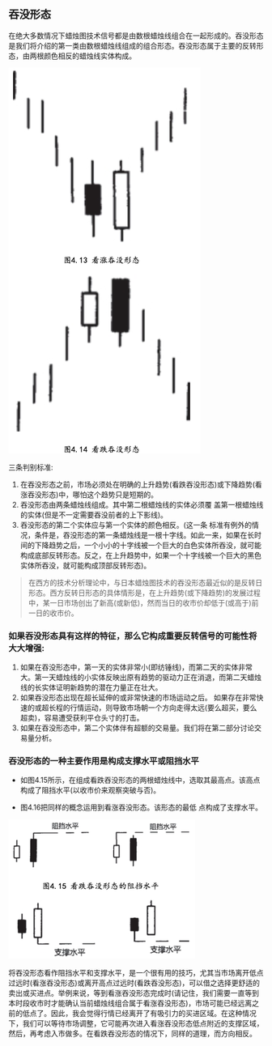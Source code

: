 ## 吞没形态
在绝大多数情况下蜡烛图技术信号都是由数根蜡烛线组合在一起形成的。吞没形态是我们将介绍的第一类由数根蜡烛线组成的组合形态。吞没形态属于主要的反转形态，由两根颜色相反的蜡烛线实体构成。

![吞没形态](img/07-吞没形态.png)

三条判别标准:
1. 在吞没形态之前，市场必须处在明确的上升趋势(看跌吞没形态)或下降趋势(看涨吞没形态)中，哪怕这个趋势只是短期的。
2. 吞没形态由两条蜡烛线组成。其中第二根蜡烛线的实体必须覆 盖第一根蜡烛线的实体(但是不一定需要吞没前者的上下影线)。
3. 吞没形态的第二个实体应与第一个实体的颜色相反。(这一条 标准有例外的情况，条件是，吞没形态的第一条蜡烛线是一根十字线。如此一来，如果在长时间的下降趋势之后，一个小小的十字线被一个巨大的白色实体所吞没，就可能构成底部反转形态。反之，在上升趋势中，如果一个十字线被一个巨大的黑色实体所吞没，就可能构成顶部反转形态)。
>在西方的技术分析理论中，与日本蜡烛图技术的吞没形态最近似的是反转日形态。西方反转日形态的具体情形是，在上升趋势(或下降趋势)的发展过程中，某一日市场创出了新高(或新低)，然而当日的收市价却低于(或高于)前一日的收市价。

### 如果吞没形态具有这样的特征，那么它构成重要反转信号的可能性将大大增强:
1. 如果在吞没形态中，第一天的实体非常小(即纺锤线)，而第二天的实体非常大。第一天蜡烛线的小实体反映出原有趋势的驱动力正在消退，而第二天蜡烛线的长实体证明新趋势的潜在力量正在壮大。
2. 如果吞没形态出现在超长延伸的或非常快速的市场运动之后。 如果存在非常快速的或超长程的行情运动，则导致市场朝一个方向走得太远(要么超买，要么超卖)，容易遭受获利平仓头寸的打击。
3. 如果在吞没形态中，第二个实体伴有超额的交易量。我们将在第二部分讨论交易量分析。

### 吞没形态的一种主要作用是构成支撑水平或阻挡水平
* 如图4.15所示，在组成看跌吞没形态的两根蜡烛线中，选取其最高点。该高点构成了阻挡水平(以收市价来观察突破与否)。

* 图4.16把同样的概念运用到看涨吞没形态。该形态的最低 点构成了支撑水平。

![alt text](img/07-吞没形态2.png)

将吞没形态看作阻挡水平和支撑水平，是一个很有用的技巧，尤其当市场离开低点过远时(看涨吞没形态)或离开高点过远时(看跌吞没形态)，可以借之选择更舒适的卖出或买进点。举例来说，等到看涨吞没形态完成时(请记住，我们需要一直等到本时段收市时才能确认当前蜡烛线组合属于看涨吞没形态)，市场可能已经远离之前的低点了。因此，我会觉得行情已经离开了有吸引力的买进区域。在这种情况下，我们可以等待市场调整，它可能再次进入看涨吞没形态低点附近的支撑区域，然后，再考虑入市做多。在看跌吞没形态的情况下，同样的道理，而方向相反。